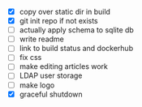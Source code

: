 - [x] copy over static dir in build
- [x] git init repo if not exists
- [ ] actually apply schema to sqlite db
- [ ] write readme
- [ ] link to build status and dockerhub
- [ ] fix css
- [ ] make editing articles work
- [ ] LDAP user storage
- [ ] make logo
- [x] graceful shutdown
